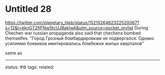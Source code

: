 # Untitled 28
https://twitter.com/planetary_hleb/status/1521526462322520067?s=12&t=eknGT2fjFNw5tcUJ8akIwA&utm_source=pocket_mylist
During Chechen war russian propaganda also said that chechens bombed themselfes.
"Город Грозный бомбардировкам не подвергался. Однако усилиями боевиков имитировались бомбежки жилых кварталов"

same as 

---
status: #⚙️ 
tags: 
related: 